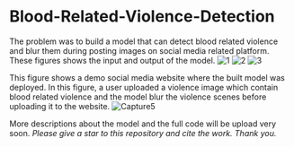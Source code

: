 # Blood-Related-Violence-Detection
The problem was to build a model that can detect blood related violence and blur them during posting images on social media related platform. These figures shows the input and output of the model.
![1](https://user-images.githubusercontent.com/55454660/141649051-cad6aae9-6cba-4e78-b57a-569e1197dd82.png)
![2](https://user-images.githubusercontent.com/55454660/141649055-ed04d411-51f1-4344-9e89-43f52a4c2171.png)
![3](https://user-images.githubusercontent.com/55454660/141649058-327bf9fc-95fb-4f7a-bfe1-bba211fd3fa9.png)

This figure shows a demo social media website where the built model was deployed. In this figure, a user uploaded a violence image which contain blood related violence and the model blur the violence scenes before uploading it to the website.
![Capture5](https://user-images.githubusercontent.com/55454660/141649136-ab12986b-75ae-4dcb-a882-a2c3ab4a58e2.PNG)

More descriptions about the model and the full code will be upload very soon. 
<i> Please give a star to this repository and cite the work. Thank you. <i>

